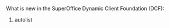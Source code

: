 <properties date="2016-06-24"
SortOrder="2"
/>

What is new in the SuperOffice Dynamic Client Foundation (DCF):

1. autolist
